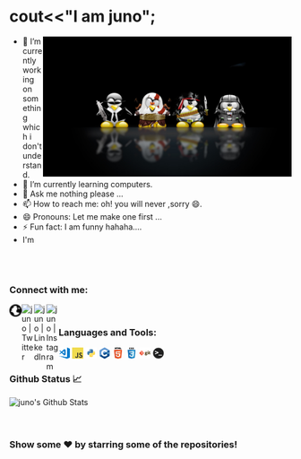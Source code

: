 # cout<<"I am juno";

<code><img align ="right" height="250" src="https://github.com/kingjuno/kingjuno/blob/master/111868.jpg"></code>

- 🔭 I’m currently working on something which i don't understand.
- 🌱 I’m currently learning computers.
- 💬 Ask me nothing please ...
- 📫 How to reach me: oh! you will never ,sorry 😄.
- 😄 Pronouns: Let me make one first ...
- ⚡ Fun fact: I am funny hahaha....
-   I'm 

<br>
<br>

### Connect with me:

[<img align="left" alt="xorring.wordpress.com" width="22px" src="https://raw.githubusercontent.com/iconic/open-iconic/master/svg/globe.svg" />][website]
[<img align="left" alt="juno | Twitter" width="22px" src="https://cdn.jsdelivr.net/npm/simple-icons@v3/icons/twitter.svg" />][twitter]
[<img align="left" alt="juno | LinkedIn" width="22px" src="https://cdn.jsdelivr.net/npm/simple-icons@v3/icons/linkedin.svg" />][linkedin]
[<img align="left" alt="juno | Instagram" width="22px" src="https://cdn.jsdelivr.net/npm/simple-icons@v3/icons/instagram.svg" />][instagram]

<br>

### Languages and Tools:

<code><img height="20" src="https://raw.githubusercontent.com/github/explore/80688e429a7d4ef2fca1e82350fe8e3517d3494d/topics/visual-studio-code/visual-studio-code.png"></code>
<code><img height="20" src="https://raw.githubusercontent.com/github/explore/80688e429a7d4ef2fca1e82350fe8e3517d3494d/topics/javascript/javascript.png"></code>
<code><img height="20" src="https://raw.githubusercontent.com/github/explore/80688e429a7d4ef2fca1e82350fe8e3517d3494d/topics/python/python.png"></code>
<code><img height="20" src="https://raw.githubusercontent.com/github/explore/80688e429a7d4ef2fca1e82350fe8e3517d3494d/topics/cpp/cpp.png"></code>
<code><img height = "20" src = "https://raw.githubusercontent.com/github/explore/80688e429a7d4ef2fca1e82350fe8e3517d3494d/topics/html/html.png"></code>
<code><img height = "20" src = "https://raw.githubusercontent.com/github/explore/80688e429a7d4ef2fca1e82350fe8e3517d3494d/topics/css/css.png"></code>
<code><img height="20" src="https://raw.githubusercontent.com/github/explore/80688e429a7d4ef2fca1e82350fe8e3517d3494d/topics/git/git.png"></code>
<code><img height="20" src="https://raw.githubusercontent.com/github/explore/80688e429a7d4ef2fca1e82350fe8e3517d3494d/topics/terminal/terminal.png"></code>

### Github Status 📈 
<img align="left" alt="juno's Github Stats" src="https://github-readme-stats.codestackr.vercel.app/api?username=kingjuno&show_icons=true&hide_border=true" />
<br />
<br>
<br>

### Show some ❤️ by starring some of the repositories!



[website]: https://xorring.wordpress.com
[twitter]: https://twitter.com
[instagram]: https://instagram.com/geo__jolly
[linkedin]: https://linkedin.com/in/king-juno

